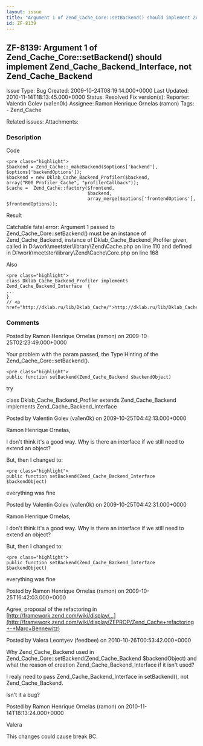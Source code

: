 ```yaml
---
layout: issue
title: "Argument 1 of Zend_Cache_Core::setBackend() should implement Zend_Cache_Backend_Interface, not Zend_Cache_Backend"
id: ZF-8139
---
```


ZF-8139: Argument 1 of Zend\_Cache\_Core::setBackend() should implement Zend\_Cache\_Backend\_Interface, not Zend\_Cache\_Backend
---------------------------------------------------------------------------------------------------------------------------------

 Issue Type: Bug Created: 2009-10-24T08:19:14.000+0000 Last Updated: 2010-11-14T18:13:45.000+0000 Status: Resolved Fix version(s): 
 Reporter:  Valentin Golev (va1en0k)  Assignee:  Ramon Henrique Ornelas (ramon)  Tags: - Zend\_Cache
 
 Related issues: 
 Attachments: 
### Description

Code

 
    <pre class="highlight">
    $backend = Zend_Cache::_makeBackend($options['backend'], $options['backendOptions']);
    $backend = new Dklab_Cache_Backend_Profiler($backend, array("R00_Profiler_Cache", "profilerCallback"));
    $cache =  Zend_Cache::factory($frontend,
                                  $backend,
                                  array_merge($options['frontendOptions'], $frontendOptions));


Result

Catchable fatal error: Argument 1 passed to Zend\_Cache\_Core::setBackend() must be an instance of Zend\_Cache\_Backend, instance of Dklab\_Cache\_Backend\_Profiler given, called in D:\\work\\meetster\\library\\Zend\\Cache.php on line 110 and defined in D:\\work\\meetster\\library\\Zend\\Cache\\Core.php on line 168

Also

 
    <pre class="highlight">
    class Dklab_Cache_Backend_Profiler implements Zend_Cache_Backend_Interface  {
    ...
    }
    // <a href="http://dklab.ru/lib/Dklab_Cache/">http://dklab.ru/lib/Dklab_Cache/</a>


 

 

### Comments

Posted by Ramon Henrique Ornelas (ramon) on 2009-10-25T02:23:49.000+0000

Your problem with the param passed, the Type Hinting of the Zend\_Cache\_Core::setBackend().

 
    <pre class="highlight">
    public function setBackend(Zend_Cache_Backend $backendObject)
    


try

class Dklab\_Cache\_Backend\_Profiler extends Zend\_Cache\_Backend implements Zend\_Cache\_Backend\_Interface

 

 

Posted by Valentin Golev (va1en0k) on 2009-10-25T04:42:13.000+0000

Ramon Henrique Ornelas,

I don't think it's a good way. Why is there an interface if we still need to extend an object?

But, then I changed to:

 
    <pre class="highlight">
    public function setBackend(Zend_Cache_Backend_Interface $backendObject)


everything was fine

 

 

Posted by Valentin Golev (va1en0k) on 2009-10-25T04:42:31.000+0000

Ramon Henrique Ornelas,

I don't think it's a good way. Why is there an interface if we still need to extend an object?

But, then I changed to:

 
    <pre class="highlight">
    public function setBackend(Zend_Cache_Backend_Interface $backendObject)


everything was fine

 

 

Posted by Ramon Henrique Ornelas (ramon) on 2009-10-25T16:42:03.000+0000

Agree, proposal of the refactoring in [http://framework.zend.com/wiki/display/…](http://framework.zend.com/wiki/display/ZFPROP/Zend_Cache+refactoring+-+Marc+Bennewitz)

 

 

Posted by Valera Leontyev (feedbee) on 2010-10-26T00:53:42.000+0000

Why Zend\_Cache\_Backend used in Zend\_Cache\_Core::setBackend(Zend\_Cache\_Backend $backendObject) and what the reason of creation Zend\_Cache\_Backend\_Interface if it isn't used?

I realy need to pass Zend\_Cache\_Backend\_Interface in setBackend(), not Zend\_Cache\_Backend.

Isn't it a bug?

 

 

Posted by Ramon Henrique Ornelas (ramon) on 2010-11-14T18:13:24.000+0000

Valera

This changes could cause break BC.

 

 